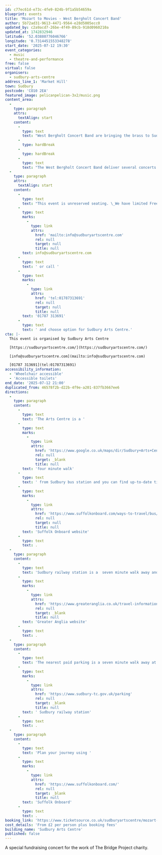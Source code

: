 ```yaml
---
id: c77ec61d-e73c-4fe9-824b-9f1a5b54659a
blueprint: events
title: 'Mozart to Movies - West Bergholt Concert Band'
author: 5b72ad31-9613-4471-9564-e28d5005ecc0
updated_by: c2a9acd7-26be-4f49-89cb-918d0960210a
updated_at: 1742832946
latitude: '52.03880776046766'
longitude: '0.7314451553348278'
start_date: '2025-07-12 19:30'
event_categories:
  - music
  - theatre-and-performance
free: false
virtual: false
organisers:
  - sudbury-arts-centre
address_line_1: 'Market Hill'
town: Sudbury
postcode: 'CO10 2EA'
featured_image: pelicanpelican-3x2/music.png
content_area:
  -
    type: paragraph
    attrs:
      textAlign: start
    content:
      -
        type: text
        text: "West Bergholt Concert Band are bringing the brass to Sudbury Arts Centre for a special fundraising concert for the work of The Bridge Project charity. \_This promises to be a toe-tapping evening full of entertainment with musical highlights from The Lion King, Gladiator, Beauty & The Beast, Hairspray, to a Mozart Suite. \_"
      -
        type: hardBreak
      -
        type: hardBreak
      -
        type: text
        text: "The West Bergholt Concert Band deliver several concerts throughout the year, all in aid of various charities. \_They have been making music and delighting audiences since the 1970's, \_and do brilliant work to build the confidence of young musicians through the work they do with their training band, primary school workshops and band play days. \_"
  -
    type: paragraph
    attrs:
      textAlign: start
    content:
      -
        type: text
        text: "This event is unreserved seating. \_We have limited Free tickets for companions of disabled visitors. \_Please contact us before booking to ensure that this is available. Email "
      -
        type: text
        marks:
          -
            type: link
            attrs:
              href: 'mailto:info@sudburyartscentre.com'
              rel: null
              target: null
              title: null
        text: info@sudburyartscentre.com
      -
        type: text
        text: ' or call '
      -
        type: text
        marks:
          -
            type: link
            attrs:
              href: 'tel:01787313691'
              rel: null
              target: null
              title: null
        text: '01787 313691'
      -
        type: text
        text: ' and choose option for Sudbury Arts Centre.'
cta: |-
  This event is organised by Sudbury Arts Centre

  [https://sudburyartscentre.com/](https://sudburyartscentre.com/) 

  [info@sudburyartscentre.com](mailto:info@sudburyartscentre.com)

  [01787 313691](tel:01787313691)
accessibility_information:
  - 'Wheelchair accessible'
  - 'Accessible toilets'
end_date: '2025-07-12 21:00'
duplicated_from: 46578f2b-d22b-4f9e-a201-837fb3667ee6
directions:
  -
    type: paragraph
    content:
      -
        type: text
        text: 'The Arts Centre is a '
      -
        type: text
        marks:
          -
            type: link
            attrs:
              href: 'https://www.google.co.uk/maps/dir/Sudbury+Arts+Centre/Sudbury+bus+station,+Sudbury+CO10+2UU/@52.0382811,0.7293033,17z/data=!3m1!4b1!4m14!4m13!1m5!1m1!1s0x47d855731b7ce873:0x7277a1b5616dca22!2m2!1d0.7314094!2d52.0386735!1m5!1m1!1s0x47d85572562e7b13:0x3d30dd24116d999d!2m2!1d0.732053!2d52.037781!3e2?entry=ttu&g_ep=EgoyMDI1MDMxOS4yIKXMDSoASAFQAw%3D%3D'
              rel: null
              target: _blank
              title: null
        text: 'four minute walk'
      -
        type: text
        text: ' from Sudbury bus station and you can find up-to-date times on the '
      -
        type: text
        marks:
          -
            type: link
            attrs:
              href: 'https://www.suffolkonboard.com/ways-to-travel/bus/bus-timetable-updates/'
              rel: null
              target: null
              title: null
        text: 'Suffolk Onboard website'
      -
        type: text
        text: .
  -
    type: paragraph
    content:
      -
        type: text
        text: 'Sudbury railway station is a  seven minute walk away and you can find times on the '
      -
        type: text
        marks:
          -
            type: link
            attrs:
              href: 'https://www.greateranglia.co.uk/travel-information/station-information/suy'
              rel: null
              target: _blank
              title: null
        text: 'Greater Anglia website'
      -
        type: text
        text: .
  -
    type: paragraph
    content:
      -
        type: text
        text: 'The nearest paid parking is a seven minute walk away at'
      -
        type: text
        marks:
          -
            type: link
            attrs:
              href: 'https://www.sudbury-tc.gov.uk/parking'
              rel: null
              target: _blank
              title: null
        text: ' Sudbury railway station'
      -
        type: text
        text: .
  -
    type: paragraph
    content:
      -
        type: text
        text: 'Plan your journey using '
      -
        type: text
        marks:
          -
            type: link
            attrs:
              href: 'https://www.suffolkonboard.com/'
              rel: null
              target: _blank
              title: null
        text: 'Suffolk Onboard'
      -
        type: text
        text: .
booking_link: 'https://www.ticketsource.co.uk/sudburyartscentre/mozart-to-movies-west-bergholt-concert-band/e-lkykva'
cost_details: 'From £2 per person plus booking fees'
building_name: 'Sudbury Arts Centre'
published: false
---
```

A special fundraising concert for the work of The Bridge Project charity.
